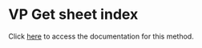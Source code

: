 <!---->
# VP Get sheet index

Click [here](https://developer.4d.com/docs/ViewPro/commands/vp-get-sheet-index) to access the documentation for this method.

